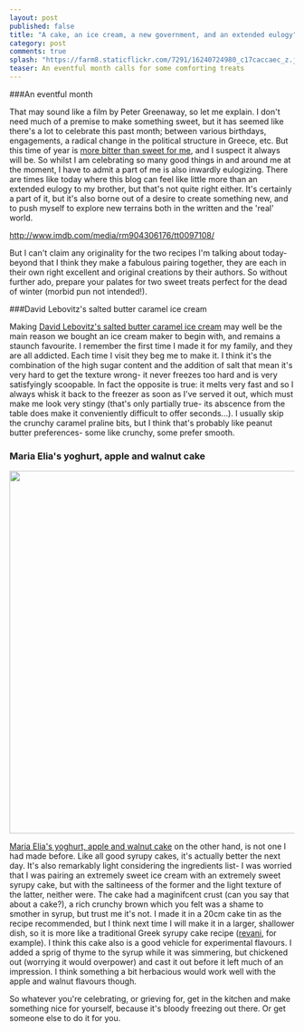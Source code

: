 ```yaml
---
layout: post
published: false
title: "A cake, an ice cream, a new government, and an extended eulogy"
category: post
comments: true
splash: "https://farm8.staticflickr.com/7291/16240724980_c17caccaec_z.jpg"
teaser: An eventful month calls for some comforting treats
---
```


###An eventful month

That may sound like a film by Peter Greenaway, so let me explain. I don't need much of a premise to make something sweet, but it has seemed like there's a lot to celebrate this past month; between various birthdays, engagements, a radical change in the political structure in Greece, etc. But this time of year is [more bitter than sweet for me](http://elenijr.net/post/nostalgia-and-a-brown-sugar-cheesecake/), and I suspect it always will be. So whilst I am celebrating so many good things in and around me at the moment, I have to admit a part of me is also inwardly eulogizing. There are times like today where this blog can feel like little more than an extended eulogy to my brother, but that's not quite right either. It's certainly a part of it, but it's also borne out of a desire to create something new, and to push myself to explore new terrains both in the written and the 'real' world.

http://www.imdb.com/media/rm904306176/tt0097108/

But I can't claim any originality for the two recipes I'm talking about today- beyond that I think they make a fabulous pairing together, they are each in their own right excellent and original creations by their authors. So without further ado, prepare your palates for two sweet treats perfect for the dead of winter (morbid pun not intended!).

###David Lebovitz's salted butter caramel ice cream

Making [David Lebovitz's salted butter caramel ice cream](http://www.davidlebovitz.com/2007/04/salted-butter-c/) may well be the main reason we bought an ice cream maker to begin with, and remains a staunch favourite. I remember the first time I made it for my family, and they are all addicted. Each time I visit they beg me to make it. I think it's the combination of the high sugar content and the addition of salt that mean it's very hard to get the texture wrong- it never freezes too hard and is very satisfyingly scoopable. In fact the opposite is true: it melts very fast and so I always whisk it back to the freezer as soon as I've served it out, which must make me look very stingy (that's only partially true- its abscence from the table does make it conveniently difficult to offer seconds...). I usually skip the crunchy caramel praline bits, but I think that's probably like peanut butter preferences- some like crunchy, some prefer smooth. 

### Maria Elia's yoghurt, apple and walnut cake

<a href="https://www.flickr.com/photos/elenijr/15797090254" title="  by Eleni Harlan, on Flickr"><img src="https://farm8.staticflickr.com/7335/15797090254_9e50eacd5b_z.jpg" width="640" height="640" alt=" "></a>

[Maria Elia's yoghurt, apple and walnut cake](http://www.redonline.co.uk/food/recipes/maria-elia-apple-and-greek-yoghurt-cake) on the other hand, is not one I had made before. Like all good syrupy cakes, it's actually better the next day. It's also remarkably light considering the ingredients list- I was worried that I was pairing an extremely sweet ice cream with an extremely sweet syrupy cake, but with the saltineess of the former and the light texture of the latter, neither were. The cake had a maginifcent crust (can you say that about a cake?), a rich crunchy brown which you felt was a shame to smother in syrup, but trust me it's not. I made it in a 20cm cake tin as the recipe recommended, but I think next time I will make it in a larger, shallower dish, so it is more like a traditional Greek syrupy cake recipe ([revani](http://souvlakiforthesoul.com/2012/06/really-rich-revani-cake), for example). I think this cake also is a good vehicle for experimental flavours. I added a sprig of thyme to the syrup while it was simmering, but chickened out (worrying it would overpower) and cast it out before it left much of an impression. I think something a bit herbacious would work well with the apple and walnut flavours though. 

So whatever you're celebrating, or grieving for, get in the kitchen and make something nice for yourself, because it's bloody freezing out there. Or get someone else to do it for you.